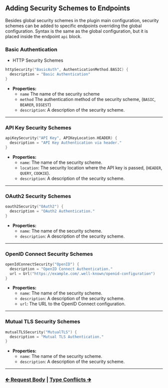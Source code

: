 ## Adding Security Schemes to Endpoints

Besides global security schemes in the plugin main configuration, security schemes can be added to specific endpoints
overriding the global configuration.
Syntax is the same as the global configuration, but it is placed inside the endpoint `api` block.

### Basic Authentication

- HTTP Security Schemes

```kotlin
httpSecurity("BasicAuth", AuthenticationMethod.BASIC) {
  description = "Basic Authentication"
}
```

- **Properties:**
    - `name` The name of the security scheme
    - `method` The authentication method of the security scheme, (`BASIC`, `BEARER`, `DIGEST`)
    - `description`: A description of the security scheme.

---

### API Key Security Schemes

```kotlin
apiKeySecurity("API Key", APIKeyLocation.HEADER) {
  description = "API Key Authentication via header."
}
```

- **Properties:**
    - `name`: The name of the security scheme.
    - `location`: The security location where the API key is passed, (`HEADER`, `QUERY`, `COOKIE`).
    - `description`: A description of the security scheme.

---

### OAuth2 Security Schemes

```kotlin
oauth2Security("OAuth2") {
  description = "OAuth2 Authentication."
}
```

- **Properties:**
    - `name`: The name of the security scheme.
    - `description`: A description of the security scheme.

---

### OpenID Connect Security Schemes

```kotlin
openIdConnectSecurity("OpenID") {
  description = "OpenID Connect Authentication."
  url = Url("https://example.com/.well-known/openid-configuration")
}
```

- **Properties:**
    - `name`: The name of the security scheme.
    - `description`: A description of the security scheme.
    - `url`: The URL to the OpenID Connect configuration.

---

### Mutual TLS Security Schemes

```kotlin
mutualTLSSecurity("MutualTLS") {
  description = "Mutual TLS Authentication."
}
```

- **Properties:**
    - `name`: The name of the security scheme.
    - `description`: A description of the security scheme.

---

### [🡰 Request Body](02.5.api-usage-responses.md) | [Type Conflicts 🡲](03.type-conflicts.md)
